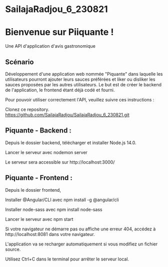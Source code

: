 # SailajaRadjou_6_230821
# Bienvenue sur Piiquante !
Une API d'application d'avis gastronomique

## Scénario
Développement d'une application web nommée "Piquante" dans laquelle les utilisateurs pourront ajouter leurs sauces préférées et liker ou disliker les sauces proposées par les autres utilisateurs.
Le but est de créer le backend de l'application, le frontend étant déjà codé et fourni.

Pour pouvoir utiliser correctement l'API, veuillez suivre ces instructions :

Clonez ce repository.
https://github.com/SailajaRadjou/SailajaRadjou_6_230821.git

## Piquante - Backend :

Depuis le dossier backend, télécharger et installer Node.js 14.0.

Lancer le serveur avec nodemon server

Le serveur sera accessible sur http://localhost:3000/

## Piquante - Frontend :

Depuis le dossier frontend,

Installer @Angular/CLI avec npm install -g @angular/cli

Installer node-sass avec npm install node-sass

Lancer le serveur avec npm start

Si votre navigateur ne démarre pas ou affiche une erreur 404, accédez à http://localhost:8081 dans votre navigateur.

L'application va se recharger automatiquement si vous modifiez un fichier source.

Utilisez Ctrl+C dans le terminal pour arrêter le serveur local.
